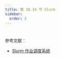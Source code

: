 ```yaml
---
title: 第 16.14 节 Slurm
sidebar:
  order: 2
---
```

# 

参考文献：

- [Slurm 作业调度系统](https://docs.hpc.sjtu.edu.cn/job/slurm.html)
